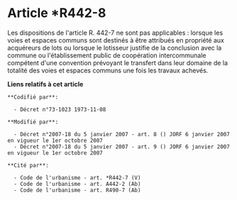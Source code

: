 # Article *R442-8

Les dispositions de l'article R. 442-7 ne sont pas applicables : lorsque les voies et espaces communs sont destinés à être
attribués en propriété aux acquéreurs de lots ou lorsque le lotisseur justifie de la conclusion avec la commune ou
l'établissement public de coopération intercommunale compétent d'une convention prévoyant le transfert dans leur domaine de
la totalité des voies et espaces communs une fois les travaux achevés.

**Liens relatifs à cet article**

	**Codifié par**:

	  - Décret n°73-1023 1973-11-08

	**Modifié par**:

	  - Décret n°2007-18 du 5 janvier 2007 - art. 8 () JORF 6 janvier 2007 en vigueur le 1er octobre 2007
	  - Décret n°2007-18 du 5 janvier 2007 - art. 9 () JORF 6 janvier 2007 en vigueur le 1er octobre 2007

	**Cité par**:

	  - Code de l'urbanisme - art. *R442-7 (V)
	  - Code de l'urbanisme - art. A442-2 (Ab)
	  - Code de l'urbanisme - art. R490-7 (Ab)
